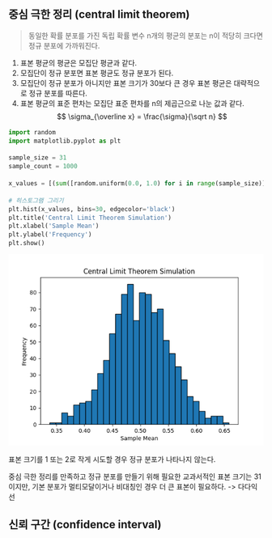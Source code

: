 ## 중심 극한 정리 (central limit theorem)
> 동일한 확률 분포를 가진 독립 확률 변수 n개의 평균의 분포는 n이 적당히 크다면 정규 분포에 가까워진다.

1. 표본 평균의 평균은 모집단 평균과 같다.
2. 모집단이 정규 분포면 표본 평균도 정규 분포가 된다.
3. 모집단이 정규 분포가 아니지만 표본 크기가 30보다 큰 경우 표본 평균은 대략적으로 정규 분포를 따른다.
4. 표본 평균의 표준 편차는 모집단 표준 편차를 n의 제곱근으로 나눈 값과 같다.
$$
\sigma_{\overline x} = \frac{\sigma}{\sqrt n}
$$

```python
import random
import matplotlib.pyplot as plt

sample_size = 31
sample_count = 1000

x_values = [(sum([random.uniform(0.0, 1.0) for i in range(sample_size)]) / sample_size) for _ in range(sample_count)]

# 히스토그램 그리기
plt.hist(x_values, bins=30, edgecolor='black')
plt.title('Central Limit Theorem Simulation')
plt.xlabel('Sample Mean')
plt.ylabel('Frequency')
plt.show()
```
![중심극한정리실습](../Figure/3.5_clt.png)

표본 크기를 1 또는 2로 작게 시도할 경우 정규 분포가 나타나지 않는다.

중심 극한 정리를 만족하고 정규 분포를 만들기 위해 필요한 교과서적인 표본 크기는 31이지만,
기본 분포가 멀티모달이거나 비대칭인 경우 더 큰 표본이 필요하다. -> 다다익선

## 신뢰 구간 (confidence interval)